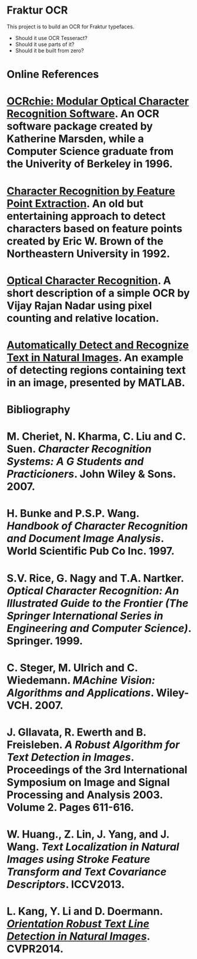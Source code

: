 Fraktur OCR
===========

This project is to build an OCR for Fraktur typefaces.

* Should it use OCR Tesseract?
* Should it use parts of it?
* Should it be built from zero?

Online References
=================

# [OCRchie: Modular Optical Character Recognition Software](http://www.cs.berkeley.edu/~fateman/kathey/ocrchie.html). An OCR software package created by Katherine Marsden, while a Computer Science graduate from the Univerity of Berkeley in 1996.
# [Character Recognition by Feature Point Extraction](http://www.ccs.neu.edu/home/feneric/charrec.html). An old but entertaining approach to detect characters based on feature points created by Eric W. Brown of the Northeastern University in 1992.
# [Optical Character Recognition](http://www.codeproject.com/Articles/476142/Optical-Character-Recognition). A short description of a simple OCR by Vijay Rajan Nadar using pixel counting and relative location.
# [Automatically Detect and Recognize Text in Natural Images](http://de.mathworks.com/help/vision/examples/automatically-detect-and-recognize-text-in-natural-images.html). An example of detecting regions containing text in an image, presented by MATLAB.

Bibliography
============

# M. Cheriet, N. Kharma, C. Liu and C. Suen. _Character Recognition Systems: A G Students and Practicioners_. John Wiley & Sons. 2007.
# H. Bunke and P.S.P. Wang. _Handbook of Character Recognition and Document Image Analysis_. World Scientific Pub Co Inc. 1997.
# S.V. Rice, G. Nagy and T.A. Nartker. _Optical Character Recognition: An Illustrated Guide to the Frontier (The Springer International Series in Engineering and Computer Science)_. Springer. 1999.
# C. Steger, M. Ulrich and C. Wiedemann. _MAchine Vision: Algorithms and Applications_. Wiley-VCH. 2007.
# J. Gllavata, R. Ewerth and B. Freisleben. _A Robust Algorithm for Text Detection in Images_. Proceedings of the 3rd International Symposium on Image and Signal Processing and Analysis 2003. Volume 2. Pages 611-616.
# W. Huang., Z. Lin, J. Yang, and J. Wang. _Text Localization in Natural Images using Stroke Feature Transform and Text Covariance Descriptors_. ICCV2013.
# L. Kang, Y. Li and D. Doermann. [_Orientation Robust Text Line Detection in Natural Images_](http://www.cv-foundation.org/openaccess/content_cvpr_2014/papers/Kang_Orientation_Robust_Text_2014_CVPR_paper.pdf). CVPR2014.
